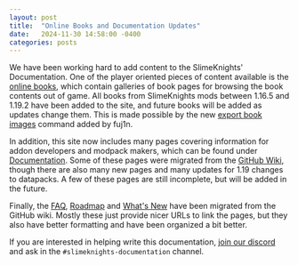 ```yaml
---
layout: post
title:  "Online Books and Documentation Updates"
date:   2024-11-30 14:58:00 -0400
categories: posts
---
```

We have been working hard to add content to the SlimeKnights' Documentation. One of the player oriented pieces of content available is the [online books](/docs/books), which contain galleries of book pages for browsing the book contents out of game. All books from SlimeKnights mods between 1.16.5 and 1.19.2 have been added to the site, and future books will be added as updates change them. This is made possible by the new [export book images](/docs/commands/mantle/#export-book-images) command added by fuj1n.

In addition, this site now includes many pages covering information for addon developers and modpack makers, which can be found under [Documentation](/docs). Some of these pages were migrated from the [GitHub Wiki](https://github.com/SlimeKnights/TinkersConstruct/wiki), though there are also many new pages and many updates for 1.19 changes to datapacks. A few of these pages are still incomplete, but will be added in the future.

Finally, the [FAQ](/faq), [Roadmap](/docs/roadmap) and [What's New](/docs/whats-new) have been migrated from the GitHub wiki. Mostly these just provide nicer URLs to link the pages, but they also have better formatting and have been organized a bit better.

If you are interested in helping write this documentation, [join our discord](https://discord.com/invite/njGrvuh) and ask in the `#slimeknights-documentation` channel.